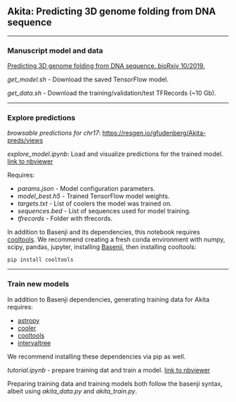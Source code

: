 ## Akita: Predicting 3D genome folding from DNA sequence
--------------------------------------------------------------------------------

### Manuscript model and data

[Predicting 3D genome folding from DNA sequence. bioRxiv 10/2019.](https://www.biorxiv.org/content/10.1101/800060v1)

*get_model.sh* - Download the saved TensorFlow model.

*get_data.sh* - Download the training/validation/test TFRecords	(~10 Gb).

--------------------------------------------------------------------------------

### Explore predictions 

*browsable predictions for chr17*: https://resgen.io/gfudenberg/Akita-preds/views

*explore_model.ipynb*: Load and visualize predictions for the trained model. [link to nbviewer](https://nbviewer.jupyter.org/github/gfudenberg/basenji/blob/tf2_hic/manuscripts/akita/explore_model.ipynb)

Requires:
- *params.json* - Model configuration parameters.
- *model_best.h5* -  Trained TensorFlow model weights.
- *targets.txt* -  List of coolers the model was trained on.
- *sequences.bed* - List of sequences used for model training.
- *tfrecords* - Folder with tfrecords.

In addition to Basenji and its dependencies, this notebook requires [cooltools](https://github.com/mirnylab/cooltools). We recommend creating a fresh conda environment with numpy, scipy, pandas, jupyter, installing [Basenji](https://github.com/calico/basenji/tree/master/#installation), then installing cooltools:
```
pip install cooltools
```

--------------------------------------------------------------------------------

### Train new models

In addition to Basenji dependencies, generating training data for Akita requires:
- [astropy](https://docs.astropy.org/en/stable/install.html)
- [cooler](https://github.com/mirnylab/cooler/)
- [cooltools](https://github.com/mirnylab/cooltools)
- [intervaltree](https://pypi.org/project/intervaltree/)

We recommend installing these dependencies via pip as well.

*tutorial.ipynb* - prepare training dat and train a model. [link to nbviewer](https://nbviewer.jupyter.org/github/gfudenberg/basenji/blob/tf2_hic/manuscripts/akita/tutorial.ipynb)

Preparing training data and training models both follow the basenji syntax, albeit using *akita_data.py* and *akita_train.py*.

